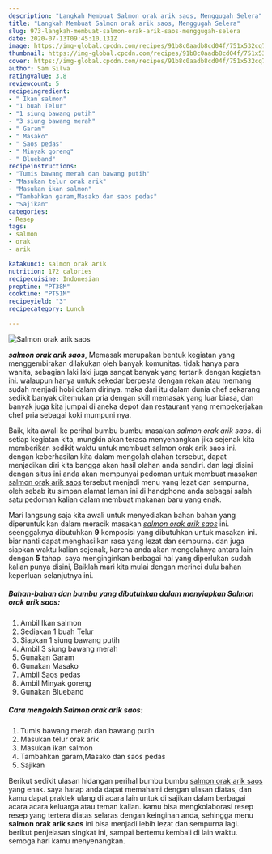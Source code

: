 ```yaml
---
description: "Langkah Membuat Salmon orak arik saos, Menggugah Selera"
title: "Langkah Membuat Salmon orak arik saos, Menggugah Selera"
slug: 973-langkah-membuat-salmon-orak-arik-saos-menggugah-selera
date: 2020-07-13T09:45:10.131Z
image: https://img-global.cpcdn.com/recipes/91b8c0aadb8cd04f/751x532cq70/salmon-orak-arik-saos-foto-resep-utama.jpg
thumbnail: https://img-global.cpcdn.com/recipes/91b8c0aadb8cd04f/751x532cq70/salmon-orak-arik-saos-foto-resep-utama.jpg
cover: https://img-global.cpcdn.com/recipes/91b8c0aadb8cd04f/751x532cq70/salmon-orak-arik-saos-foto-resep-utama.jpg
author: Sam Silva
ratingvalue: 3.8
reviewcount: 5
recipeingredient:
- " Ikan salmon"
- "1 buah Telur"
- "1 siung bawang putih"
- "3 siung bawang merah"
- " Garam"
- " Masako"
- " Saos pedas"
- " Minyak goreng"
- " Blueband"
recipeinstructions:
- "Tumis bawang merah dan bawang putih"
- "Masukan telur orak arik"
- "Masukan ikan salmon"
- "Tambahkan garam,Masako dan saos pedas"
- "Sajikan"
categories:
- Resep
tags:
- salmon
- orak
- arik

katakunci: salmon orak arik 
nutrition: 172 calories
recipecuisine: Indonesian
preptime: "PT38M"
cooktime: "PT51M"
recipeyield: "3"
recipecategory: Lunch

---
```



![Salmon orak arik saos](https://img-global.cpcdn.com/recipes/91b8c0aadb8cd04f/751x532cq70/salmon-orak-arik-saos-foto-resep-utama.jpg)

<b><i>salmon orak arik saos</i></b>, Memasak merupakan bentuk kegiatan yang menggembirakan dilakukan oleh banyak komunitas. tidak hanya para wanita, sebagian laki laki juga sangat banyak yang tertarik dengan kegiatan ini. walaupun hanya untuk sekedar berpesta dengan rekan atau memang sudah menjadi hobi dalam dirinya. maka dari itu dalam dunia chef sekarang sedikit banyak ditemukan pria dengan skill memasak yang luar biasa, dan banyak juga kita jumpai di aneka depot dan restaurant yang mempekerjakan chef pria sebagai koki mumpuni nya.

Baik, kita awali ke perihal bumbu bumbu masakan <i>salmon orak arik saos</i>. di setiap kegiatan kita, mungkin akan terasa menyenangkan jika sejenak kita memberikan sedikit waktu untuk membuat salmon orak arik saos ini. dengan keberhasilan kita dalam mengolah olahan tersebut, dapat menjadikan diri kita bangga akan hasil olahan anda sendiri. dan lagi disini dengan situs ini anda akan mempunyai pedoman untuk membuat masakan <u>salmon orak arik saos</u> tersebut menjadi menu yang lezat dan sempurna, oleh sebab itu simpan alamat laman ini di handphone anda sebagai salah satu pedoman kalian dalam membuat makanan baru yang enak.




Mari langsung saja kita awali untuk menyediakan bahan bahan yang diperuntuk kan dalam meracik masakan <u><i>salmon orak arik saos</i></u> ini. seenggaknya dibutuhkan <b>9</b> komposisi yang dibutuhkan untuk masakan ini. biar nanti dapat menghasilkan rasa yang lezat dan sempurna. dan juga siapkan waktu kalian sejenak, karena anda akan mengolahnya antara lain dengan <b>5</b> tahap. saya menginginkan berbagai hal yang diperlukan sudah kalian punya disini, Baiklah mari kita mulai dengan merinci dulu bahan keperluan selanjutnya ini.

<!--inarticleads1-->

##### Bahan-bahan dan bumbu yang dibutuhkan dalam menyiapkan Salmon orak arik saos:

1. Ambil  Ikan salmon
1. Sediakan 1 buah Telur
1. Siapkan 1 siung bawang putih
1. Ambil 3 siung bawang merah
1. Gunakan  Garam
1. Gunakan  Masako
1. Ambil  Saos pedas
1. Ambil  Minyak goreng
1. Gunakan  Blueband




<!--inarticleads2-->

##### Cara mengolah Salmon orak arik saos:

1. Tumis bawang merah dan bawang putih
1. Masukan telur orak arik
1. Masukan ikan salmon
1. Tambahkan garam,Masako dan saos pedas
1. Sajikan




Berikut sedikit ulasan hidangan perihal bumbu bumbu <u>salmon orak arik saos</u> yang enak. saya harap anda dapat memahami dengan ulasan diatas, dan kamu dapat praktek ulang di acara lain untuk di sajikan dalam berbagai acara acara keluarga atau teman kalian. kamu bisa mengkolaborasi resep resep yang tertera diatas selaras dengan keinginan anda, sehingga menu <b>salmon orak arik saos</b> ini bisa menjadi lebih lezat dan sempurna lagi. berikut penjelasan singkat ini, sampai bertemu kembali di lain waktu. semoga hari kamu menyenangkan.
